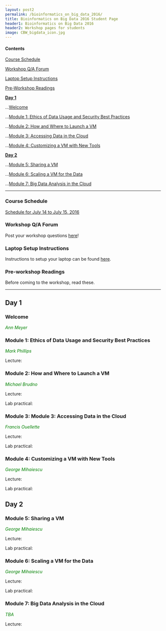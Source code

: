 ```yaml
---
layout: post2
permalink: /bioinformatics_on_big_data_2016/
title: Bioinformatics on Big Data 2016 Student Page
header1: Bioinformatics on Big Data 2016
header2: Workshop pages for students
image: CBW_bigdata_icon.jpg
---
```



#### Contents
[Course Schedule](#course_schedule)

[Workshop Q/A Forum](#q_a_forum)

[Laptop Setup Instructions](#laptop_setup)

[Pre-Workshop Readings](#pre_readings)

**[Day 1](#day_1)**


...[Welcome](#welcome)

...[Module 1: Ethics of Data Usage and Security Best Practices](#module_1)

...[Module 2: How and Where to Launch a VM](#module_2)

...[Module 3: Accessing Data in the Cloud](#module_3)

...[Module 4: Customizing a VM with New Tools](#module_4)

 
**[Day 2](#day_2)**

  
...[Module 5: Sharing a VM](#module_5)

…[Module 6: Scaling a VM for the Data](#module_6)

...[Module 7: Big Data Analysis in the Cloud](#module_7)


***
  
###  Course Schedule  <a id="course_schedule"></a>

<a href="http://bioinformatics-ca.github.io/2016_workshops/collaboratory/BigData_2016_Schedule_v3.pdf">Schedule for July 14 to July 15, 2016</a>


###  Workshop Q/A Forum <a id="q_a_forum"></a>

  Post your workshop questions <a href="http://todaysmeet.com/Collaboratory2016">here</a>!



###  Laptop Setup Instructions <a id="laptop_setup"></a>

  Instructions to setup your laptop can be found <a href="http://bioinformatics-ca.github.io/2016_workshops/collaboratory/laptop_setup_instructions.pdf">here</a>.


###  Pre-workshop Readings <a id="pre_readings"></a>

  Before coming to the workshop, read these.


***

##  Day 1 <a id="day_1"></a>

###  Welcome <a id="welcome"></a>

  *<font color="green">Ann Meyer</font>* 
<br>

###  Module 1: Ethics of Data Usage and Security Best Practices <a id="module_1"></a>

   *<font color="green">Mark Phillips</font>*

  Lecture:


###  Module 2: How and Where to Launch a VM <a id="module_2"></a>

   *<font color="green">Michael Brudno</font>*

  Lecture:

  Lab practical:


###  Module 3: Module 3: Accessing Data in the Cloud <a id="module_3"></a>

   *<font color="green">Francis Ouellette</font>*

  Lecture:

  Lab practical:


###  Module 4: Customizing a VM with New Tools <a id="module_4"></a>

   *<font color="green">George Mihaiescu</font>*
  
  Lecture:

  Lab practical:


##  Day 2 <a id="day_2"></a>

###  Module 5: Sharing a VM <a id="module_5"></a>

   *<font color="green">George Mihaiescu</font>*
 
 Lecture:

 Lab practical:


###  Module 6: Scaling a VM for the Data <a id="module_6"></a>

   *<font color="green">George Mihaiescu</font>*
 
 Lecture:

 Lab practical:


###  Module 7: Big Data Analysis in the Cloud <a id="module_7"></a>

   *<font color="green">TBA</font>*
 
 Lecture:
